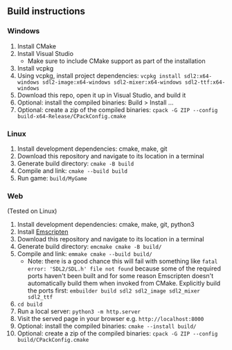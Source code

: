 ## Build instructions

### Windows

1. Install CMake
1. Install Visual Studio
    - Make sure to include CMake support as part of the installation
1. Install vcpkg
1. Using vcpkg, install project dependencies: `vcpkg install sdl2:x64-windows sdl2-image:x64-windows sdl2-mixer:x64-windows sdl2-ttf:x64-windows`
1. Download this repo, open it up in Visual Studio, and build it
1. Optional: install the compiled binaries: Build > Install ...
1. Optional: create a zip of the compiled binaries: `cpack -G ZIP --config build-x64-Release/CPackConfig.cmake`

### Linux

1. Install development dependencies: cmake, make, git
1. Download this repository and navigate to its location in a terminal
1. Generate build directory: `cmake -B build`
1. Compile and link: `cmake --build build`
1. Run game: `build/MyGame`

### Web

(Tested on Linux)

1. Install development dependencies: cmake, make, git, python3
1. Install [Emscripten](https://emscripten.org/docs/getting_started/downloads.html)
1. Download this repository and navigate to its location in a terminal
1. Generate build directory: `emcmake cmake -B build/`
1. Compile and link: `emmake cmake --build build/`
    - Note: there is a good chance this will fail with something like `fatal error: 'SDL2/SDL.h' file not found` because some of the required ports haven't been built and for some reason Emscripten doesn't automatically build them when invoked from CMake. Explicitly build the ports first: `embuilder build sdl2 sdl2_image sdl2_mixer sdl2_ttf`
1. `cd build`
1. Run a local server: `python3 -m http.server`
1. Visit the served page in your browser e.g. `http://localhost:8000`
1. Optional: install the compiled binaries: `cmake --install build/`
1. Optional: create a zip of the compiled binaries: `cpack -G ZIP --config build/CPackConfig.cmake`
